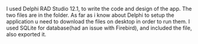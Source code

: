 I used Delphi RAD Studio 12.1, to write the code and design of the app. The two files are in the folder. As far as i know about Delphi to setup the application u need to download the files on desktop in order to run them. I used SQLite for database(had an issue with Firebird), and included the file, also exported it.